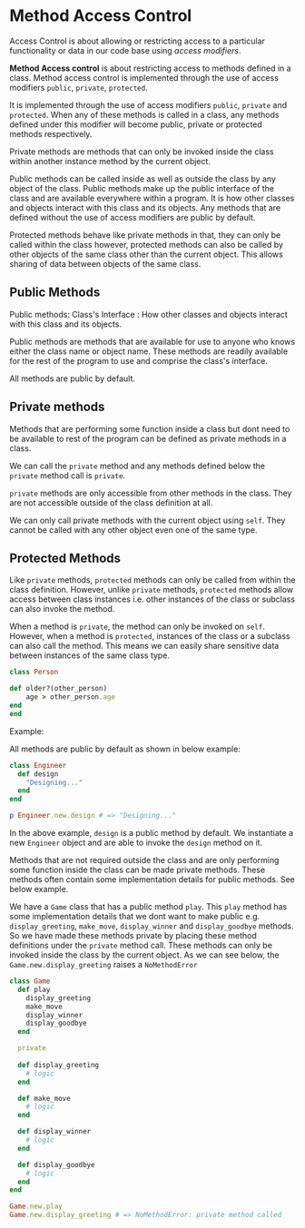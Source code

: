 # Method Access Control

Access Control is about allowing or restricting access to a particular functionality or data in our code base using *access modifiers*.

**Method Access control** is about restricting access to methods defined in a class. Method access control is implemented through the use of access modifiers `public`, `private`, `protected`.

It is implemented through the use of access modifiers `public`, `private` and `protected`. When any of these methods is called in a class, any methods defined under this modifier will become public, private or protected methods respectively. 

Private methods are methods that can only be invoked inside the class within another instance method by the current object.

Public methods can be called inside as well as outside the class by any object of the class. Public methods make up the public interface of the class and are available everywhere within a program. It is how other classes and objects interact with this class and its objects. Any methods that are defined without the use of access modifiers are public by default.

Protected methods behave like private methods in that, they can only be called within the class however, protected methods can also be called by other objects of the same class other than the current object. This allows sharing of data between objects of the same class. 

## Public Methods

Public methods: Class's Interface : How other classes and objects interact with this class and its objects.

Public methods are methods that are available for use to anyone who knows either the class name or object name. These methods are readily available for the rest of the program to use and comprise the class's interface.

All methods are public by default.

## Private methods

Methods that are performing some function inside a class but dont need to be available to rest of the program can be defined as private methods in a class.

We can call the `private` method and any methods defined below the `private` method call is `private`. 

`private` methods are only accessible from other methods in the class. They are not accessible outside of the class definition at all. 

We can only call private methods with the current object using `self`. They cannot be called with any other object even one of the same type.

## Protected Methods

Like `private` methods, `protected` methods can only be called from within the class definition. However, unlike `private` methods, `protected` methods allow access between class instances i.e. other instances of the class or subclass can also invoke the method.

When a method is `private`, the method can only be invoked on `self`. However, when a method is `protected`, instances of the class or a subclass can also call the method. This means we can easily share sensitive data between instances of the same class type.

```ruby
class Person

def older?(other_person)
    age > other_person.age
end
end
```

Example:

All methods are public by default as shown in below example:

```ruby
class Engineer
  def design
    "Designing..."
  end
end

p Engineer.new.design # => "Designing..."
```
In the above example, `design` is a public method by default. We instantiate a new `Engineer` object and are able to invoke the `design` method on it. 

Methods that are not required outside the class and are only performing some function inside the class can be made private methods. These methods often contain some implementation details for public methods. See below example.

We have a `Game` class that has a public method `play`. This `play` method has some implementation details that we dont want to make public e.g. `display_greeting`, `make_move`, `display_winner` and `display_goodbye` methods. So we have made these methods private by placing these method definitions under the `private` method call. These methods can only be invoked inside the class by the current object. As we can see below, the `Game.new.display_greeting` raises a `NoMethodError`

```ruby
class Game
  def play
    display_greeting
    make_move
    display_winner
    display_goodbye
  end

  private
  
  def display_greeting
    # logic
  end

  def make_move
    # logic
  end

  def display_winner
    # logic
  end

  def display_goodbye
    # logic
  end
end

Game.new.play
Game.new.display_greeting # => NoMethodError: private method called
```